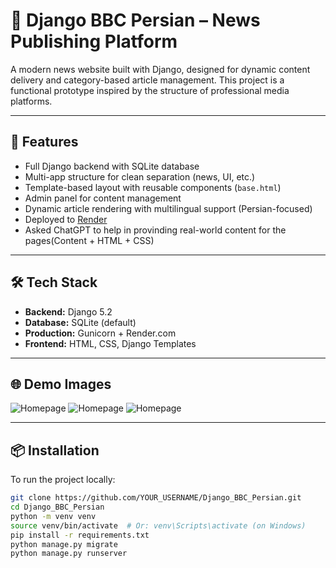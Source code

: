 # 📰 Django BBC Persian – News Publishing Platform

A modern news website built with Django, designed for dynamic content delivery and category-based article management. This project is a functional prototype inspired by the structure of professional media platforms.

---

## 🚀 Features

- Full Django backend with SQLite database
- Multi-app structure for clean separation (news, UI, etc.)
- Template-based layout with reusable components (`base.html`)
- Admin panel for content management
- Dynamic article rendering with multilingual support (Persian-focused)
- Deployed to [Render](https://render.com)
- Asked ChatGPT to help in provinding real-world content for the pages(Content + HTML + CSS)

---

## 🛠️ Tech Stack

- **Backend:** Django 5.2
- **Database:** SQLite (default)
- **Production:** Gunicorn + Render.com
- **Frontend:** HTML, CSS, Django Templates

---

## 🌐 Demo Images

![Homepage](screenshots/homepage.png)
![Homepage](screenshots/homepage.png)
![Homepage](screenshots/homepage.png)


---

## 📦 Installation

To run the project locally:

```bash
git clone https://github.com/YOUR_USERNAME/Django_BBC_Persian.git
cd Django_BBC_Persian
python -m venv venv
source venv/bin/activate  # Or: venv\Scripts\activate (on Windows)
pip install -r requirements.txt
python manage.py migrate
python manage.py runserver
